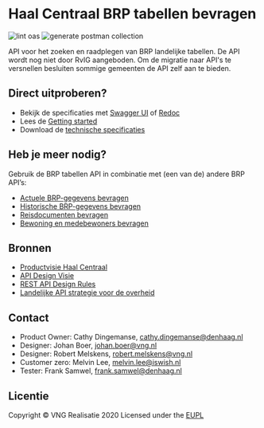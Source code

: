 # Haal Centraal BRP tabellen bevragen

![lint oas](https://github.com/VNG-Realisatie/Haal-Centraal-BRP-tabellen-bevragen/workflows/lint-oas/badge.svg)
![generate postman collection](https://github.com/VNG-Realisatie/Haal-Centraal-BRP-tabellen-bevragen/workflows/generate-postman-collection/badge.svg)

API voor het zoeken en raadplegen van BRP landelijke tabellen. De API wordt nog niet door RvIG aangeboden. Om de migratie naar API's te versnellen besluiten sommige gemeenten de API zelf aan te bieden.  

## Direct uitproberen?
* Bekijk de specificaties met [Swagger UI](https://vng-realisatie.github.io/Haal-Centraal-BRP-tabellen-bevragen/swagger-ui) of [Redoc](./redoc)
* Lees de [Getting started](https://vng-realisatie.github.io/Haal-Centraal-BRP-tabellen-bevragen/getting-started)
* Download de [technische specificaties](https://github.com/VNG-Realisatie/Haal-Centraal-BRP-tabellen-bevragen/blob/master/specificatie/genereervariant/openapi.yaml)

## Heb je meer nodig? 
Gebruik de BRP tabellen API in combinatie met (een van de) andere BRP API’s:

* [Actuele BRP-gegevens bevragen](https://vng-realisatie.github.io/Haal-Centraal-BRP-bevragen)
* [Historische BRP-gegevens bevragen](https://vng-realisatie.github.io/Haal-Centraal-BRP-historie-bevragen)
* [Reisdocumenten bevragen](https://vng-realisatie.github.io/Haal-Centraal-Reisdocumenten-bevragen)
* [Bewoning en medebewoners bevragen](https://vng-realisatie.github.io/Haal-Centraal-BRP-bewoning)

## Bronnen

* [Productvisie Haal Centraal](https://vng-realisatie.github.io/Haal-Centraal)
* [API Design Visie](https://github.com/Geonovum/KP-APIs/tree/master/Werkgroep%20Design%20Visie)
* [REST API Design Rules](https://docs.geostandaarden.nl/api/API-Designrules/)
* [Landelijke API strategie voor de overheid](https://geonovum.github.io/KP-APIs/)

## Contact

* Product Owner: Cathy Dingemanse, [cathy.dingemanse@denhaag.nl](mailto:cathy.dingemanse@denhaag.nl)
* Designer: Johan Boer, [johan.boer@vng.nl](mailto:johan.boer@vng.nl)
* Designer: Robert Melskens, [robert.melskens@vng.nl](mailto:robert.melskens@vng.nl)
* Customer zero: Melvin Lee, [melvin.lee@iswish.nl](mailto:melvin.lee@iswish.nl)
* Tester: Frank Samwel, [frank.samwel@denhaag.nl](mailto:frank.samwel@denhaag.nl)


## Licentie
Copyright &copy; VNG Realisatie 2020
Licensed under the [EUPL](https://github.com/VNG-Realisatie/Haal-Centraal-BRP-tabellen-bevragen/blob/master/LICENCE.md)
